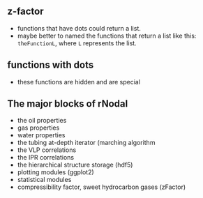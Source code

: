 ## z-factor
* functions that have dots could return a list.
* maybe better to named the functions that return a list like this: `theFunctionL`, where `L` represents the list.

## functions with dots
* these functions are hidden and are special

## The major blocks of rNodal
* the oil properties
* gas properties
* water properties
* the tubing at-depth iterator (marching algorithm
* the VLP correlations
* the IPR correlations
* the hierarchical structure storage (hdf5)
* plotting modules (ggplot2)
* statistical modules
* compressibility factor, sweet hydrocarbon gases (zFactor)

